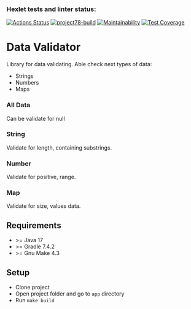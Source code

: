 ### Hexlet tests and linter status:
[![Actions Status](https://github.com/4l3xT4lk3r/java-project-78/workflows/hexlet-check/badge.svg)](https://github.com/4l3xT4lk3r/java-project-78/actions)
[![project78-build](https://github.com/4l3xT4lk3r/java-project-78/actions/workflows/project78-build.yml/badge.svg)](https://github.com/4l3xT4lk3r/java-project-78/actions)
[![Maintainability](https://api.codeclimate.com/v1/badges/ac1e5a0363ce27ce9a26/maintainability)](https://codeclimate.com/github/4l3xT4lk3r/java-project-78/maintainability)
[![Test Coverage](https://api.codeclimate.com/v1/badges/ac1e5a0363ce27ce9a26/test_coverage)](https://codeclimate.com/github/4l3xT4lk3r/java-project-78/test_coverage)

# Data Validator

Library for data validating.
Able check next types of data:

- Strings
- Numbers
- Maps

### All Data

Can be validate for null

### String

Validate for length, containing substrings.

### Number

Validate for positive, range.

### Map

Validate for size, values data.


## Requirements

- &gt;= Java 17
- &gt;= Gradle 7.4.2
- &gt;= Gnu Make 4.3

## Setup

- Clone project
- Open project folder and go to `app` directory
- Run `make build`
